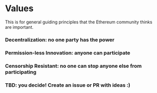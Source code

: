 # Values

This is for general guiding principles that the Ethereum community thinks are important.

### Decentralization: no one party has the power

### Permission-less Innovation: anyone can participate

### Censorship Resistant: no one can stop anyone else from participating

### TBD: you decide! Create an issue or PR with ideas :)
